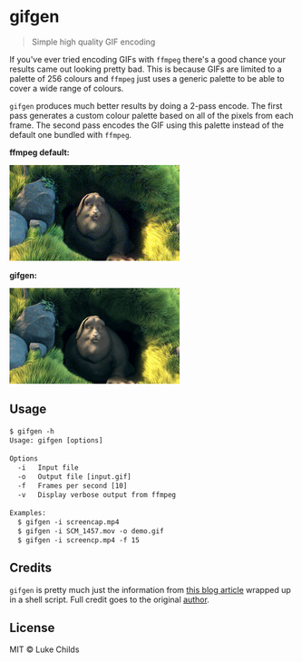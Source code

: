 # gifgen

> Simple high quality GIF encoding

If you've ever tried encoding GIFs with `ffmpeg` there's a good chance your results came out looking pretty bad. This is because GIFs are limited to a palette of 256 colours and `ffmpeg` just uses a generic palette to be able to cover a wide range of colours.

`gifgen` produces much better results by doing a 2-pass encode. The first pass generates a custom colour palette based on all of the pixels from each frame. The second pass encodes the GIF using this palette instead of the default one bundled with `ffmpeg`.

**ffmpeg default:**

![ffmpeg default](gifs/bbb-default.gif)

**gifgen:**

![gifgen](gifs/bbb-gifgen.gif)

## Usage

```shell
$ gifgen -h
Usage: gifgen [options]

Options
  -i   Input file
  -o   Output file [input.gif]
  -f   Frames per second [10]
  -v   Display verbose output from ffmpeg

Examples:
  $ gifgen -i screencap.mp4
  $ gifgen -i SCM_1457.mov -o demo.gif
  $ gifgen -i screencp.mp4 -f 15
```

## Credits

`gifgen` is pretty much just the information from [this blog article](http://blog.pkh.me/p/21-high-quality-gif-with-ffmpeg.html) wrapped up in a shell script. Full credit goes to the original [author](http://ubitux.fr/).

## License

MIT © Luke Childs
